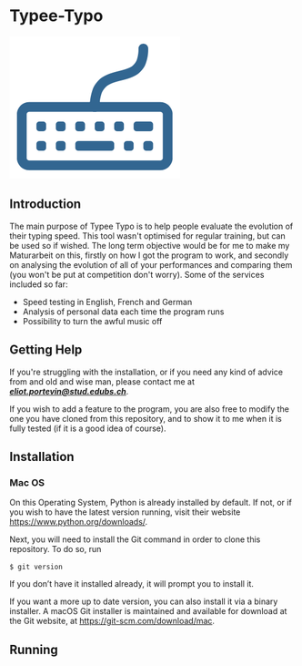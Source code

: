 # Typee-Typo
![alt text](https://github.com/eliot-portevin/Typee-Typo/blob/main/Media/Logo.png)

## Introduction
The main purpose of Typee Typo is to help people evaluate the evolution of their typing speed. This tool wasn't optimised for regular training, but can be used so if wished. The long term objective would be for me to make my Maturarbeit on this, firstly on how I got the program to work, and secondly on analysing the evolution of all of your performances and comparing them (you won't be put at competition don't worry). Some of the services included so far:
- Speed testing in English, French and German
- Analysis of personal data each time the program runs
- Possibility to turn the awful music off


## Getting Help
If you're struggling with the installation, or if you need any kind of advice from and old and wise man, please contact me at ***eliot.portevin@stud.edubs.ch***. 

If you wish to add a feature to the program, you are also free to modify the one you have cloned from this repository, and to show it to me when it is fully tested (if it is a good idea of course).

## Installation
### Mac OS
On this Operating System, Python is already installed by default. If not, or if you wish to have the latest version running, visit their website https://www.python.org/downloads/.

Next, you will need to install the Git command in order to clone this repository. To do so, run
```
$ git version
```
If you don’t have it installed already, it will prompt you to install it.

If you want a more up to date version, you can also install it via a binary installer. A macOS Git installer is maintained and available for download at the Git website, at https://git-scm.com/download/mac.

## Running
